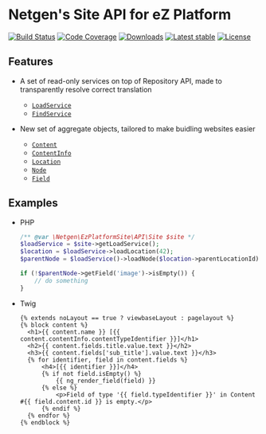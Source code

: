 # Netgen's Site API for eZ Platform


[![Build Status](https://img.shields.io/travis/netgen/ezplatform-site-api.svg?style=flat-square)](https://travis-ci.org/netgen/ezplatform-site-api)
[![Code Coverage](https://img.shields.io/codecov/c/github/netgen/ezplatform-site-api.svg?style=flat-square)](https://codecov.io/gh/netgen/ezplatform-site-api)
[![Downloads](https://img.shields.io/packagist/dt/netgen/ezplatform-site-api.svg?style=flat-square)](https://packagist.org/packages/netgen/ezplatform-site-api)
[![Latest stable](https://img.shields.io/packagist/v/netgen/ezplatform-site-api.svg?style=flat-square)](https://packagist.org/packages/netgen/ezplatform-site-api)
[![License](https://img.shields.io/packagist/l/netgen/ezplatform-site-api.svg?style=flat-square)](https://packagist.org/packages/netgen/ezplatform-site-api)

## Features

- A set of read-only services on top of Repository API, made to transparently resolve correct translation

  - [`LoadService`](https://github.com/netgen/ezplatform-site-api/blob/master/lib/API/LoadService.php)
  - [`FindService`](https://github.com/netgen/ezplatform-site-api/blob/master/lib/API/FindService.php)

- New set of aggregate objects, tailored to make buidling websites easier

  - [`Content`](https://github.com/netgen/ezplatform-site-api/blob/master/lib/API/Values/Content.php)
  - [`ContentInfo`](https://github.com/netgen/ezplatform-site-api/blob/master/lib/API/Values/ContentInfo.php)
  - [`Location`](https://github.com/netgen/ezplatform-site-api/blob/master/lib/API/Values/Location.php)
  - [`Node`](https://github.com/netgen/ezplatform-site-api/blob/master/lib/API/Values/Node.php)
  - [`Field`](https://github.com/netgen/ezplatform-site-api/blob/master/lib/API/Values/Field.php)

## Examples

- PHP
  ```php
  /** @var \Netgen\EzPlatformSite\API\Site $site */
  $loadService = $site->getLoadService();
  $location = $loadService->loadLocation(42);
  $parentNode = $loadService()->loadNode($location->parentLocationId);

  if (!$parentNode->getField('image')->isEmpty()) {
      // do something
  }
  ```

- Twig

  ```twig
  {% extends noLayout == true ? viewbaseLayout : pagelayout %}
  {% block content %}
    <h1>{{ content.name }} [{{ content.contentInfo.contentTypeIdentifier }}]</h1>
    <h2>{{ content.fields.title.value.text }}</h2>
    <h3>{{ content.fields['sub_title'].value.text }}</h3>
    {% for identifier, field in content.fields %}
        <h4>[{{ identifier }}]</h4>
        {% if not field.isEmpty() %}
            {{ ng_render_field(field) }}
        {% else %}
            <p>Field of type '{{ field.typeIdentifier }}' in Content #{{ field.content.id }} is empty.</p>
        {% endif %}
    {% endfor %}
  {% endblock %}
  ```
